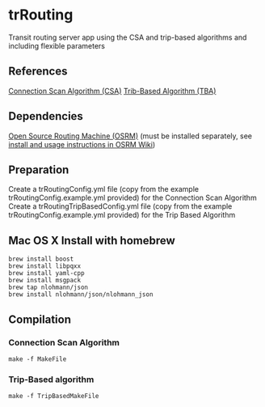 # trRouting
Transit routing server app using the CSA and trip-based algorithms and including flexible parameters

## References
[Connection Scan Algorithm (CSA)][1]
[Trib-Based Algorithm (TBA)][2]

## Dependencies
[Open Source Routing Machine (OSRM)][3] (must be installed separately, see [install and usage instructions in OSRM Wiki][4])

[1]: http://i11www.iti.uni-karlsruhe.de/extra/publications/dpsw-isftr-13.pdf "Intriguingly Simple and Fast Transit Routing"
[2]: https://arxiv.org/pdf/1504.07149 "Trip-Based Public Transit Routing"
[3]: https://github.com/Project-OSRM/osrm-backend/ "Open Source Routing Machine Github Repository"
[4]: https://github.com/Project-OSRM/osrm-backend/wiki "OSRM Wiki"

## Preparation
Create a trRoutingConfig.yml file (copy from the example trRoutingConfig.example.yml provided) for the Connection Scan Algorithm
Create a trRoutingTripBasedConfig.yml file (copy from the example trRoutingConfig.example.yml provided) for the Trip Based Algorithm


## Mac OS X Install with homebrew
```
brew install boost
brew install libpqxx
brew install yaml-cpp
brew install msgpack
brew tap nlohmann/json
brew install nlohmann/json/nlohmann_json
```

## Compilation
### Connection Scan Algorithm
```
make -f MakeFile
```
### Trip-Based algorithm
```
make -f TripBasedMakeFile
```

